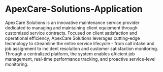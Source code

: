 # ApexCare-Solutions-Application
ApexCare Solutions is an innovative maintenance service provider dedicated to managing and maintaining client equipment through customized service contracts. Focused  on client satisfaction and operational 
efficiency, ApexCare Solutions leverages cutting-edge  technology to streamline the entire service lifecycle - from call intake and job assignment to  incident resolution and customer satisfaction monitoring. 
Through a centralized platform, the system enables eAicient job management, real-time performance tracking, and proactive service-level monitoring.
